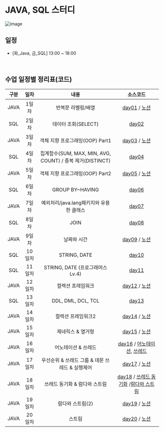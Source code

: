 # JAVA, SQL 스터디

![image](https://img.megastudyacademy.co.kr/campus/lecture/2023020617272316756720434541.png)

## 일정
- [화_Java, 금_SQL] 13:00 ~ 18:00
</br>

## 수업 일정별 정리표(코드)

| 구분 |  일차  |          내용          |     소스코드      |
| :--: | :----: | :--------------------: | :---------------: |
|  JAVA  | 1일차  | 반복문 라벨링/배열      | [day01](https://github.com/choiyuran/study_java/tree/main/week01/programmers) / [노션](https://choiyuran.notion.site/3fe484d19cf74a66995937789463febd?pvs=4) |
|  SQL  | 2일차  | 데이터 조회(SELECT)    | [day02](https://choiyuran.notion.site/select-86c7047756854f13900cd59216204e58?pvs=4) |
|  JAVA  | 3일차  | 객체 지향 프로그래밍(OOP) Part1  | [day03](https://github.com/choiyuran/study_java/tree/main/week02/oop) / [노션](https://choiyuran.notion.site/OOP-0e16aac9298541ada939686443e73a67?pvs=4) |
|  SQL  | 4일차  | 집계함수(SUM, MAX, MIN, AVG, COUNT) / 중복 제거(DISTINCT)      | [day04](https://choiyuran.notion.site/SUM-MAX-MIN-AVG-COUNT-DISTINCT-4dcbf0e256d74631880809c8014f74a4?pvs=4) |
|  JAVA  | 5일차  | 객체 지향 프로그래밍(OOP) Part2 | [day05](https://github.com/choiyuran/study_java/tree/main/week03/oop2) / [노션](https://choiyuran.notion.site/OOP-Part2-c5627a46fcf148ffaa27727b0b71a0ca?pvs=4) |
|  SQL  | 6일차  |  GROUP BY~HAVING                    | [day06](https://choiyuran.notion.site/GROUP-BY-HAVING-9376c8274f6e431abff499fffe29bb4f?pvs=4) |
|  JAVA | 7일차  |  예외처리/java.lang패키지와 유용한 클래스   | [day07](https://choiyuran.notion.site/java-lang-90c6df571cb3498a8a3ffd95dfc6a546?pvs=4) |
|  SQL  | 8일차  |  JOIN                | [day08](https://choiyuran.notion.site/JOIN-32762dbbf24c48eba8c377836f35bbb5?pvs=4) |
|  JAVA  | 9일차  |  날짜와 시간     | [day09](https://github.com/choiyuran/study_java/tree/main/week05/dateTime) / [노션](https://choiyuran.notion.site/2a10cb2c35ea431b89db35d1054e6e61?pvs=4) |
|  SQL  | 10일차 |  STRING, DATE  | [day10](https://choiyuran.notion.site/STRING-DATE-00f3b934d5974674837f3dcc4b684335?pvs=4) |
|  SQL  | 11일차 |  STRING, DATE (프로그래머스Lv.4)   | [day11](https://choiyuran.notion.site/STRING-DATE-00f3b934d5974674837f3dcc4b684335?pvs=4) 
|  JAVA  | 12일차 |  컬렉션 프레임워크   | [day12](https://github.com/choiyuran/study_java/tree/main/week06Collection) / [노션](https://choiyuran.notion.site/c43259fd22874e53894df008d7a674fd?pvs=4) |
|  SQL  | 13일차 |  DDL, DML, DCL, TCL  | [day13](https://choiyuran.notion.site/DDL-DML-DCL-TCL-21b5edff9444424383f7568d83998a6f?pvs=4) 
|  JAVA  | 14일차 |  컬렉션 프레임워크2  | [day14](https://github.com/choiyuran/study_java/tree/main/week07Collection2) / [노션](https://choiyuran.notion.site/2-4938777720054cc2b1d2a41ceb89cf3d?pvs=4)
|  JAVA  | 15일차 |  제네릭스 & 열거형  | [day15](https://github.com/choiyuran/study_java/tree/main/week08) / [노션](https://choiyuran.notion.site/2-4938777720054cc2b1d2a41ceb89cf3d?pvs=4)
|  JAVA  | 16일차 |  어노테이션 & 쓰레드  | [day16](https://github.com/choiyuran/study_java/tree/main/week10/thread) / [어노테이션](https://choiyuran.notion.site/29bbbfec3e424a8399367b03b1e5e2d5?pvs=4), [쓰레드](https://choiyuran.notion.site/72225f4b6bb8447895a5268b57bb9f5f?pvs=4)
|  JAVA  | 17일차 |  우선순위 & 쓰레드 그룹 & 데몬 쓰레드 & 실행제어  | [day17](https://github.com/choiyuran/study_java/tree/main/week11/thread2) / [노션](https://choiyuran.notion.site/2-fc91dae1378047c2895bab6aa34883cf?pvs=4)
|  JAVA  | 18일차 |  쓰레드 동기화 & 람다와 스트림 | [day18](https://github.com/choiyuran/study_java/tree/main/week12/thread3) / [쓰레드 동기화](https://choiyuran.notion.site/3-104efade5d054065b1e544dbdc7cdc04?pvs=4) /[람다와 스트림](https://choiyuran.notion.site/6510566aafcc4c4da90a20d6e17aaedc?pvs=4)
|  JAVA  | 19일차 |  람다와 스트림(2)  | [day19](https://github.com/choiyuran/study_java/tree/main/week11/thread2) / [노션](https://choiyuran.notion.site/2-905e6cd683194cb09cd3832c13961f4a?pvs=4)
|  JAVA  | 20일차 |  스트림  | [day20](https://github.com/choiyuran/study_java/tree/main/week11/thread2) / [노션](https://choiyuran.notion.site/2-905e6cd683194cb09cd3832c13961f4a?pvs=4)





